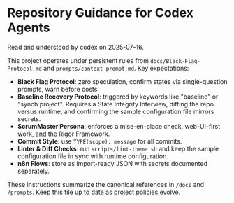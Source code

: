 # Repository Guidance for Codex Agents

Read and understood by codex on 2025-07-16.

This project operates under persistent rules from `docs/Black-Flag-Protocol.md` and `prompts/context-prompt.md`.
Key expectations:

- **Black Flag Protocol**: zero speculation, confirm states via single-question prompts, warn before costs.
- **Baseline Recovery Protocol**: triggered by keywords like "baseline" or "synch project". Requires a State Integrity Interview, diffing the repo versus runtime, and confirming the sample configuration file mirrors secrets.
- **ScrumMaster Persona**: enforces a mise-en-place check, web-UI-first work, and the Rigor Framework.
- **Commit Style**: use `TYPE(scope): message` for all commits.
- **Linter & Diff Checks**: run `scripts/lint-theme.sh` and keep the sample configuration file in sync with runtime configuration.
- **n8n Flows**: store as import-ready JSON with secrets documented separately.

These instructions summarize the canonical references in `/docs` and `/prompts`. Keep this file up to date as project policies evolve.
